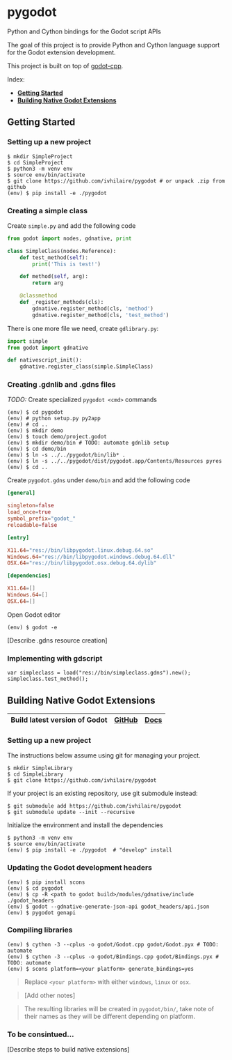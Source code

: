 # pygodot
Python and Cython bindings for the Godot script APIs

The goal of this project is to provide Python and Cython language support for the Godot extension development.

This project is built on top of [godot-cpp](https://github.com/GodotNativeTools/godot-cpp).

Index:
-   [**Getting Started**](#getting-started)
-   [**Building Native Godot Extensions**](#building-native-godot-extensions)

## Getting Started

### Setting up a new project

```
$ mkdir SimpleProject
$ cd SimpleProject
$ python3 -m venv env
$ source env/bin/activate
$ git clone https://github.com/ivhilaire/pygodot # or unpack .zip from github
(env) $ pip install -e ./pygodot
```

### Creating a simple class

Create `simple.py` and add the following code
```py
from godot import nodes, gdnative, print

class SimpleClass(nodes.Reference):
    def test_method(self):
        print('This is test!')

    def method(self, arg):
        return arg

    @classmethod
    def _register_methods(cls):
        gdnative.register_method(cls, 'method')
        gdnative.register_method(cls, 'test_method')
```

There is one more file we need, create `gdlibrary.py`:
```py
import simple
from godot import gdnative

def nativescript_init():
    gdnative.register_class(simple.SimpleClass)
```

### Creating .gdnlib and .gdns files

*TODO:* Create specialized `pygodot <cmd>` commands
```
(env) $ cd pygodot
(env) # python setup.py py2app
(env) # cd ..
(env) $ mkdir demo
(env) $ touch demo/project.godot
(env) $ mkdir demo/bin # TODO: automate gdnlib setup
(env) $ cd demo/bin
(env) $ ln -s ../../pygodot/bin/lib* .
(env) $ ln -s ../../pygodot/dist/pygodot.app/Contents/Resources pyres
(env) $ cd ..
```

Create `pygodot.gdns` under `demo/bin` and add the following code
```toml
[general]

singleton=false
load_once=true
symbol_prefix="godot_"
reloadable=false

[entry]

X11.64="res://bin/libpygodot.linux.debug.64.so"
Windows.64="res://bin/libpygodot.windows.debug.64.dll"
OSX.64="res://bin/libpygodot.osx.debug.64.dylib"

[dependencies]

X11.64=[]
Windows.64=[]
OSX.64=[]
```

Open Godot editor
```
(env) $ godot -e
```

[Describe .gdns resource creation]

### Implementing with gdscript
```gdscript
var simpleclass = load("res://bin/simpleclass.gdns").new();
simpleclass.test_method();
```

## Building Native Godot Extensions

| **Build latest version of Godot** | [**GitHub**](https://github.com/godotengine/godot) | [**Docs**](https://godot.readthedocs.io/en/latest/development/compiling/index.html) |
| --- | --- | --- |

### Setting up a new project

The instructions below assume using git for managing your project.

```
$ mkdir SimpleLibrary
$ cd SimpleLibrary
$ git clone https://github.com/ivhilaire/pygodot
```

If your project is an existing repository, use git submodule instead:
```
$ git submodule add https://github.com/ivhilaire/pygodot
$ git submodule update --init --recursive
```

Initialize the environment and install the dependencies
```
$ python3 -m venv env
$ source env/bin/activate
(env) $ pip install -e ./pygodot  # "develop" install
```

### Updating the Godot development headers

```
(env) $ pip install scons
(env) $ cd pygodot
(env) $ cp -R <path to godot build>/modules/gdnative/include ./godot_headers
(env) $ godot --gdnative-generate-json-api godot_headers/api.json
(env) $ pygodot genapi
```

### Compiling libraries

```
(env) $ cython -3 --cplus -o godot/Godot.cpp godot/Godot.pyx # TODO: automate
(env) $ cython -3 --cplus -o godot/Bindings.cpp godot/Bindings.pyx # TODO: automate
(env) $ scons platform=<your platform> generate_bindings=yes
```

> Replace `<your platform>` with either `windows`, `linux` or `osx`.

> [Add other notes]

> The resulting libraries will be created in `pygodot/bin/`, take note of their names as they will be different depending on platform.

### To be consintued…

[Describe steps to build native extensions]
